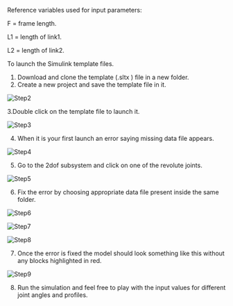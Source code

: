 Reference variables used for input parameters:

F = frame length.

L1 = length of link1.

L2 = length of link2.

To launch the Simulink template files.

1.	Download and clone the template (.sltx ) file in a new folder.
2.	Create a new project and save the template file in it.

![Step2](https://user-images.githubusercontent.com/61639084/120103278-83651280-c16c-11eb-99bc-6f4d20db2bfd.png)

3.Double click on the template file to launch it.
 
![Step3](https://user-images.githubusercontent.com/61639084/120103299-94ae1f00-c16c-11eb-919c-4af8a6119e98.png)

4.	When it is your first launch an error saying missing data file appears.
 
![Step4](https://user-images.githubusercontent.com/61639084/120103331-c0310980-c16c-11eb-8ccf-5205c059029e.png)

5.	Go to the 2dof subsystem and click on one of the revolute joints.

![Step5](https://user-images.githubusercontent.com/61639084/120103358-d8a12400-c16c-11eb-8d7c-1b246ed0ea5e.png)


6.	Fix the error by choosing appropriate data file present inside the same folder.

![Step6](https://user-images.githubusercontent.com/61639084/120103610-118dc880-c16e-11eb-8fc3-49dcac42f8df.png)

![Step7](https://user-images.githubusercontent.com/61639084/120103615-1d798a80-c16e-11eb-9e80-e582cf85a545.png)

![Step8](https://user-images.githubusercontent.com/61639084/120103650-4d289280-c16e-11eb-8e60-8c2edb96b325.png)

7. Once the error is fixed the model should look something like this without any blocks highlighted in red.

![Step9](https://user-images.githubusercontent.com/61639084/120103662-59aceb00-c16e-11eb-892e-c49c63156a2d.png)

8. Run the simulation and feel free to play with the input values for different joint angles and profiles.
